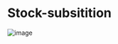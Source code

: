 # Stock-subsitition
![image](https://github.com/Shangyayati/Stock-subsitition/assets/142186285/ccf4b068-ce2f-4a7d-937d-1278f5209227)
